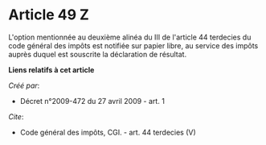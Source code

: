 # Article 49 Z

L'option mentionnée au deuxième alinéa du III de l'article 44 terdecies du code général des impôts est notifiée sur papier
libre, au service des impôts auprès duquel est souscrite la déclaration de résultat.

**Liens relatifs à cet article**

_Créé par_:

  - Décret n°2009-472 du 27 avril 2009 - art. 1

_Cite_:

  - Code général des impôts, CGI. - art. 44 terdecies (V)
